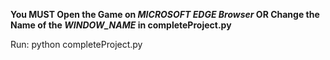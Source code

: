 **You MUST Open the Game on *MICROSOFT EDGE Browser* OR Change the Name of the *WINDOW_NAME* in completeProject.py**

Run: python completeProject.py
